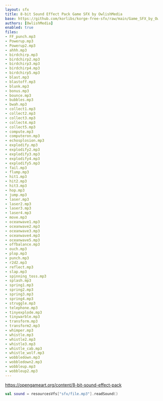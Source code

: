 ```yaml
---
layout: sfx
title: 8-bit Sound Effect Pack Game SFX by OwlishMedia
base: https://github.com/korlibs/korge-free-sfx/raw/main/Game_SFX_by_OwlishMedia/
authors: [OwlishMedia]
enabled: true
files:
- FF_punch.mp3
- Powerup.mp3
- Powerup2.mp3
- ahhh.mp3
- birdchirp.mp3
- birdchirp2.mp3
- birdchirp3.mp3
- birdchirp4.mp3
- birdchirp5.mp3
- blast.mp3
- blastoff.mp3
- blunk.mp3
- bonus.mp3
- bounce.mp3
- bubbles.mp3
- bwah.mp3
- collect1.mp3
- collect2.mp3
- collect3.mp3
- collect4.mp3
- collect5.mp3
- compute.mp3
- computeron.mp3
- echosplosion.mp3
- explodify.mp3
- explodify2.mp3
- explodify3.mp3
- explodify4.mp3
- explodify5.mp3
- fail.mp3
- flump.mp3
- hit1.mp3
- hit2.mp3
- hit3.mp3
- hop.mp3
- jump.mp3
- laser.mp3
- laser2.mp3
- laser3.mp3
- laser4.mp3
- move.mp3
- oceanwave1.mp3
- oceanwave2.mp3
- oceanwave3.mp3
- oceanwave4.mp3
- oceanwave5.mp3
- offbalance.mp3
- ouch.mp3
- plop.mp3
- punch.mp3
- r2d2.mp3
- reflect.mp3
- slap.mp3
- spinning_toss.mp3
- splash.mp3
- spring1.mp3
- spring2.mp3
- spring3.mp3
- spring4.mp3
- struggle.mp3
- telephone.mp3
- tinyexplode.mp3
- tinywarble.mp3
- transform.mp3
- transform2.mp3
- whimper.mp3
- whistle.mp3
- whistle2.mp3
- whistle3.mp3
- whistle_cab.mp3
- whistle_wolf.mp3
- wobbledown.mp3
- wobbledown2.mp3
- wobbleup.mp3
- wobbleup2.mp3
---
```


<https://opengameart.org/content/8-bit-sound-effect-pack>

```kotlin
val sound = resourcesVfs["sfx/file.mp3"].readSound()
```
